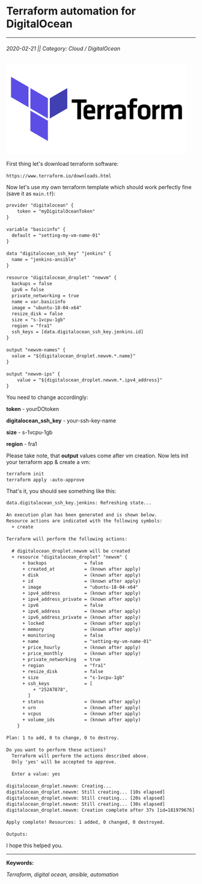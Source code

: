 
# Terraform automation for DigitalOcean
---
###### 2020-02-21 || Category: Cloud / DigitalOcean

![Terraform](https://raw.githubusercontent.com/pr0logas/blog.prologas/master/assets/images/terraform.png)

First thing let's download terraform software:

```https://www.terraform.io/downloads.html```

Now let's use my own terraform template which should work perfectly fine (save it as `main.tf`):

```
provider "digitalocean" {
	token = "myDigitalOceanToken"
}

variable "basicinfo" {
  default = "setting-my-vm-name-01"
}

data "digitalocean_ssh_key" "jenkins" {
  name = "jenkins-ansible"
}

resource "digitalocean_droplet" "newvm" {
  backups = false
  ipv6 = false
  private_networking = true
  name = var.basicinfo
  image = "ubuntu-18-04-x64"
  resize_disk = false
  size = "s-1vcpu-1gb"
  region = "fra1"
  ssh_keys = [data.digitalocean_ssh_key.jenkins.id]
}

output "newvm-names" {
  value = "${digitalocean_droplet.newvm.*.name}"
}

output "newvm-ips" {
	value = "${digitalocean_droplet.newvm.*.ipv4_address}"
}
```

You need to change accordingly:

**token** - yourDOtoken

**digitalocean_ssh_key** - your-ssh-key-name

**size** - s-1vcpu-1gb

**region** - fra1

Please take note, that **output** values come after vm creation. 
Now lets init your terraform app & create a vm:

```
terraform init
terraform apply -auto-approve
```

That's it, you should see something like this:

```
data.digitalocean_ssh_key.jenkins: Refreshing state...

An execution plan has been generated and is shown below.
Resource actions are indicated with the following symbols:
  + create

Terraform will perform the following actions:

  # digitalocean_droplet.newvm will be created
  + resource "digitalocean_droplet" "newvm" {
      + backups              = false
      + created_at           = (known after apply)
      + disk                 = (known after apply)
      + id                   = (known after apply)
      + image                = "ubuntu-18-04-x64"
      + ipv4_address         = (known after apply)
      + ipv4_address_private = (known after apply)
      + ipv6                 = false
      + ipv6_address         = (known after apply)
      + ipv6_address_private = (known after apply)
      + locked               = (known after apply)
      + memory               = (known after apply)
      + monitoring           = false
      + name                 = "setting-my-vm-name-01"
      + price_hourly         = (known after apply)
      + price_monthly        = (known after apply)
      + private_networking   = true
      + region               = "fra1"
      + resize_disk          = false
      + size                 = "s-1vcpu-1gb"
      + ssh_keys             = [
          + "25247878",
        ]
      + status               = (known after apply)
      + urn                  = (known after apply)
      + vcpus                = (known after apply)
      + volume_ids           = (known after apply)
    }

Plan: 1 to add, 0 to change, 0 to destroy.

Do you want to perform these actions?
  Terraform will perform the actions described above.
  Only 'yes' will be accepted to approve.

  Enter a value: yes

digitalocean_droplet.newvm: Creating...
digitalocean_droplet.newvm: Still creating... [10s elapsed]
digitalocean_droplet.newvm: Still creating... [20s elapsed]
digitalocean_droplet.newvm: Still creating... [30s elapsed]
digitalocean_droplet.newvm: Creation complete after 37s [id=181979676]

Apply complete! Resources: 1 added, 0 changed, 0 destroyed.

Outputs:
```

I hope this helped you.

---

**Keywords:**

*Terraform, digital ocean, ansible, automation*